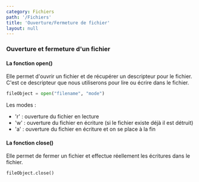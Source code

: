 ```yaml
---
category: Fichiers
path: '/Fichiers'
title: 'Ouverture/Fermeture de fichier'
layout: null
---
```


### Ouverture et fermeture d'un fichier

#### La fonction open() 

Elle permet d'ouvrir un fichier et de récupérer un descripteur pour le fichier.
C'est ce descripteur que nous utiliserons pour lire ou écrire dans le fichier.


~~~ python
fileObject = open("filename", "mode")
~~~

Les modes :
* 'r' : ouverture du fichier en lecture
* 'w' : ouverture du fichier en écriture (si le fichier existe déjà il est
  détruit)
* 'a' : ouverture du fichier en écriture et on se place à la fin

#### La fonction close()

Elle permet de fermer un fichier et effectue réellement les écritures dans le
fichier.

~~~ python
fileObject.close()
~~~


